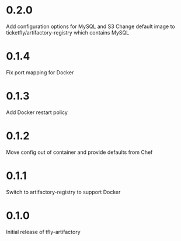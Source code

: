 # 0.2.0

Add configuration options for MySQL and S3
Change default image to ticketfly/artifactory-registry which contains MySQL

# 0.1.4

Fix port mapping for Docker

# 0.1.3

Add Docker restart policy

# 0.1.2

Move config out of container and provide defaults from Chef

# 0.1.1

Switch to artifactory-registry to support Docker

# 0.1.0

Initial release of tfly-artifactory
